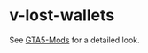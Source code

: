 # v-lost-wallets
 
See [GTA5-Mods](https://www.gta5-mods.com/scripts/lost-wallets) for a detailed look.
